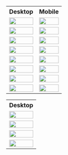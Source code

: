 <table>
    <tr>
    <th align="center">Desktop</th>
    <th align="center">Mobile</th>
  </tr>
  <tr>
    <td><img src="https://github.com/user-attachments/assets/417d79af-a258-4cea-b7fe-3aba23d59528" width="100%"></td>
    <td><img src="https://github.com/user-attachments/assets/9689b2fd-02cb-40ac-9ec5-fad3bdb83809" width="100%"></td>
  </tr>
  <tr>
    <td><img src="https://github.com/user-attachments/assets/a496f540-76b3-43e5-bf81-48d48347abd3" width="100%"></td>
    <td><img src="https://github.com/user-attachments/assets/bb17bdde-3bdd-40bf-908d-724f392bb451" width="100%"></td>
  </tr>
  <tr>
    <td><img src="https://github.com/user-attachments/assets/c155503e-40bd-416c-9180-db833a9398d2" width="100%"></td>
    <td><img src="https://github.com/user-attachments/assets/15bf4066-c0e4-45e0-8ecf-373125b77df5" width="100%"></td>
  </tr>
  <tr>
    <td><img src="https://github.com/user-attachments/assets/bee47ebd-d59b-4935-8c98-d115d73e12da" width="100%"></td>
    <td><img src="https://github.com/user-attachments/assets/6861de6a-8fbb-4d5b-a291-1694f6330769" width="100%"></td>
  </tr>
  <tr>
    <td><img src="https://github.com/user-attachments/assets/46800f6f-5219-4cf9-b195-4b9ea629b888" width="100%"></td>
    <td><img src="https://github.com/user-attachments/assets/d8c5cfe9-b537-43a4-b4e0-b578f6da7788" width="100%"></td>
  </tr>
  <tr>
    <td><img src="https://github.com/user-attachments/assets/227a7084-8c21-451c-b001-65194f8f37ed" width="100%"></td>
    <td><img src="https://github.com/user-attachments/assets/d4585576-0665-436b-a324-f2ba210a0df8" width="100%"></td>
  </tr>
  <tr>
    <td><img src="https://github.com/user-attachments/assets/7d48b736-c2e1-4928-81f3-097000bf6b2a" width="100%"></td>
    <td><img src="https://github.com/user-attachments/assets/c71c150b-1503-4767-a3e1-272d5938ac51" width="100%"></td>
  </tr>
  <tr>
    <td><img src="https://github.com/user-attachments/assets/442805db-ccff-4c75-ab78-7125225fdccc" width="100%"></td>
    <td><img src="https://github.com/user-attachments/assets/240671a8-d8d0-48c6-8af5-a351092cd6b4" width="100%"></td>
  </tr>
</table>

<table>
<tr>
    <th align="center">Desktop</th>
    </tr>
    <tr>
    <td><img src="https://github.com/user-attachments/assets/9fe7eef1-e361-4d0d-a27f-e03257f67f7c" width="100%"></td>
  </tr>
    <tr>
    <td><img src="https://github.com/user-attachments/assets/021949bf-bc8e-4e86-9f04-9e0c874493a8" width="100%"></td>
  </tr>
        <tr>
    <td><img src="https://github.com/user-attachments/assets/e59f6b35-1515-418c-9239-84cded3973db" width="100%"></td>
  </tr>
    <tr>
    <td><img src="image](https://github.com/user-attachments/assets/ea6b68e9-059d-4ce5-bfce-d94d01f37736" width="100%"></td>
  </tr>


